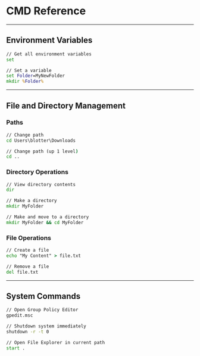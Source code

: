 # CMD Reference

---

## Environment Variables

```cmd
// Get all environment variables
set

// Set a variable
set Folder=MyNewFolder
mkdir %Folder%
```

---

## File and Directory Management

### Paths

```cmd
// Change path
cd Users\blotter\Downloads

// Change path (up 1 level)
cd ..
```

### Directory Operations

```cmd
// View directory contents
dir

// Make a directory
mkdir MyFolder

// Make and move to a directory
mkdir MyFolder && cd MyFolder
```

### File Operations

```cmd
// Create a file
echo "My Content" > file.txt

// Remove a file
del file.txt
```

---

## System Commands

```cmd
// Open Group Policy Editor
gpedit.msc

// Shutdown system immediately
shutdown -r -t 0

// Open File Explorer in current path
start .
```
